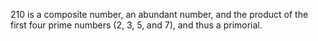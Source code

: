 210 is a composite number, an abundant number, and the product of the first four prime numbers (2, 3, 5, and 7), and thus a primorial.